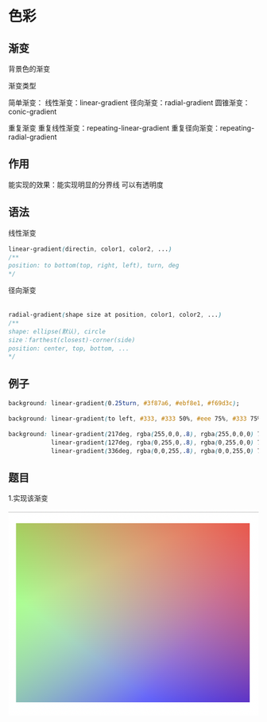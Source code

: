 # 色彩

## 渐变

背景色的渐变

渐变类型

简单渐变：
线性渐变：linear-gradient
径向渐变：radial-gradient
圆锥渐变：conic-gradient

重复渐变
重复线性渐变：repeating-linear-gradient
重复径向渐变：repeating-radial-gradient

## 作用

能实现的效果：能实现明显的分界线
可以有透明度

## 语法

线性渐变

```css
linear-gradient(directin, color1, color2, ...)
/**
position: to bottom(top, right, left), turn, deg
*/
```

径向渐变

```css

radial-gradient(shape size at position, color1, color2, ...)
/**
shape: ellipse(默认), circle
size：farthest(closest)-corner(side)
position: center, top, bottom, ...
*/
```

## 例子


```css
background: linear-gradient(0.25turn, #3f87a6, #ebf8e1, #f69d3c);
```
```css
background: linear-gradient(to left, #333, #333 50%, #eee 75%, #333 75%);
```
```css
background: linear-gradient(217deg, rgba(255,0,0,.8), rgba(255,0,0,0) 70.71%),
            linear-gradient(127deg, rgba(0,255,0,.8), rgba(0,255,0,0) 70.71%),
            linear-gradient(336deg, rgba(0,0,255,.8), rgba(0,0,255,0) 70.71%);
```

## 题目

1.实现该渐变

![](../photo/1.png)